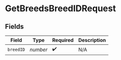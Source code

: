 # GetBreedsBreedIDRequest


## Fields

| Field              | Type               | Required           | Description        |
| ------------------ | ------------------ | ------------------ | ------------------ |
| `breedID`          | *number*           | :heavy_check_mark: | N/A                |